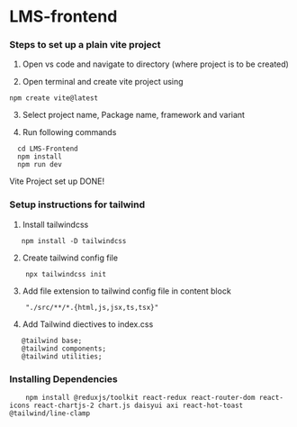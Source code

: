 # LMS-frontend
### Steps to set up a plain vite project

1. Open vs code and navigate to directory (where project is to be created)

2. Open terminal and create vite project using

```
npm create vite@latest

```

3. Select project name, Package name, framework and variant

4. Run following commands

```
  cd LMS-Frontend
  npm install
  npm run dev

```

Vite Project set up DONE!

### Setup instructions for tailwind
1. Install tailwindcss

```
   npm install -D tailwindcss
```
2. Create tailwind config file

```
    npx tailwindcss init
```
3. Add file extension to tailwind config file in content block

```
    "./src/**/*.{html,js,jsx,ts,tsx}"
```
4. Add Tailwind diectives to index.css

```
   @tailwind base;
   @tailwind components;
   @tailwind utilities;
```

### Installing Dependencies

```
    npm install @reduxjs/toolkit react-redux react-router-dom react-icons react-chartjs-2 chart.js daisyui axi react-hot-toast @tailwind/line-clamp
```